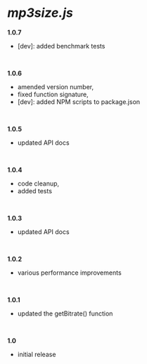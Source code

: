 # _mp3size.js_

**1.0.7**

- [dev]: added benchmark tests

<br>

**1.0.6**

- amended version number,
- fixed function signature,
- [dev]: added NPM scripts to package.json

<br>

**1.0.5**

- updated API docs

<br>

**1.0.4**

- code cleanup,
- added tests

<br>

**1.0.3**

- updated API docs

<br>

**1.0.2**

- various performance improvements

<br>

**1.0.1**

- updated the getBitrate() function

<br>

**1.0**

- initial release
